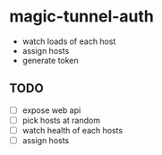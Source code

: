 # magic-tunnel-auth
- watch loads of each host
- assign hosts
- generate token




## TODO
- [ ] expose web api
- [ ] pick hosts at random
- [ ] watch health of each hosts
- [ ] assign hosts